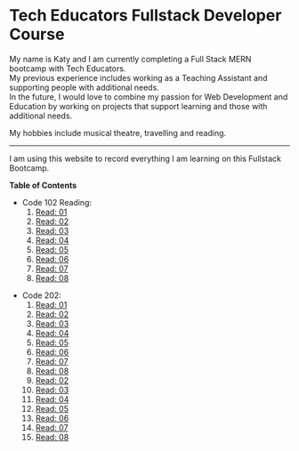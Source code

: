 # Tech Educators Fullstack Developer Course

My name is Katy and I am currently completing a Full Stack MERN bootcamp with Tech Educators.  
My previous experience includes working as a Teaching Assistant and supporting people with additional needs.  
In the future, I would love to combine my passion for Web Development and Education by working on projects that support learning and those with additional needs. 

My hobbies include musical theatre, travelling and reading.

***

I am using this website to record everything I am learning on this Fullstack Bootcamp. 

**Table of Contents**
- Code 102 Reading:  
  1. [Read: 01](./102/01.md)
  2. [Read: 02](./102/02.md)
  3. [Read: 03](./102/03.md)
  4. [Read: 04](./102/04.md)
  5. [Read: 05](./102/05.md)
  6. [Read: 06](./102/06.md)
  7. [Read: 07](./102/07.md)
  8. [Read: 08](./102/08.md) 


+ Code 202:
  1. [Read: 01](./201/01.md)
  2. [Read: 02](./201/02.md)
  3. [Read: 03](./201/03.md)
  4. [Read: 04](./201/04.md)
  5. [Read: 05](./201/05.md)
  6. [Read: 06](./201/06.md)
  7. [Read: 07](./201/07.md)
  8. [Read: 08](./201/08.md)
  9. [Read: 02](./201/09.md)
  10. [Read: 03](./201/10.md)
  11. [Read: 04](./201/11.md)
  12. [Read: 05](./201/12.md)
  13. [Read: 06](./201/13.md)
  14. [Read: 07](./201/14.md)
  15. [Read: 08](./201/15.md)

